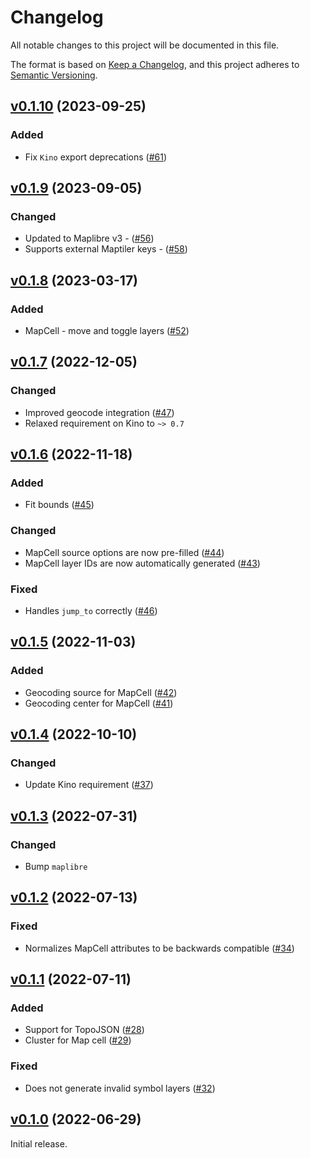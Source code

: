 # Changelog

All notable changes to this project will be documented in this file.

The format is based on [Keep a Changelog](https://keepachangelog.com/en/1.0.0/),
and this project adheres to [Semantic Versioning](https://semver.org/spec/v2.0.0.html).

## [v0.1.10](https://github.com/livebook-dev/kino_maplibre/tree/v0.1.10) (2023-09-25)

### Added

* Fix `Kino` export deprecations ([#61](https://github.com/livebook-dev/kino_maplibre/pull/61))

## [v0.1.9](https://github.com/livebook-dev/kino_maplibre/tree/v0.1.9) (2023-09-05)

### Changed

* Updated to Maplibre v3 - ([#56](https://github.com/livebook-dev/kino_maplibre/pull/56))
* Supports external Maptiler keys - ([#58](https://github.com/livebook-dev/kino_maplibre/pull/58))

## [v0.1.8](https://github.com/livebook-dev/kino_maplibre/tree/v0.1.8) (2023-03-17)

### Added

* MapCell - move and toggle layers ([#52](https://github.com/livebook-dev/kino_maplibre/pull/52))

## [v0.1.7](https://github.com/livebook-dev/kino_maplibre/tree/v0.1.7) (2022-12-05)

### Changed

* Improved geocode integration ([#47](https://github.com/livebook-dev/kino_maplibre/pull/47))
* Relaxed requirement on Kino to `~> 0.7`

## [v0.1.6](https://github.com/livebook-dev/kino_maplibre/tree/v0.1.6) (2022-11-18)

### Added

* Fit bounds ([#45](https://github.com/livebook-dev/kino_maplibre/pull/45))

### Changed

* MapCell source options are now pre-filled ([#44](https://github.com/livebook-dev/kino_maplibre/pull/44))
* MapCell layer IDs are now automatically generated ([#43](https://github.com/livebook-dev/kino_maplibre/pull/43))

### Fixed

* Handles `jump_to` correctly ([#46](https://github.com/livebook-dev/kino_maplibre/pull/46))

## [v0.1.5](https://github.com/livebook-dev/kino_maplibre/tree/v0.1.5) (2022-11-03)

### Added

* Geocoding source for MapCell ([#42](https://github.com/livebook-dev/kino_maplibre/pull/42))
* Geocoding center for MapCell ([#41](https://github.com/livebook-dev/kino_maplibre/pull/41))

## [v0.1.4](https://github.com/livebook-dev/kino_maplibre/tree/v0.1.4) (2022-10-10)

### Changed

* Update Kino requirement ([#37](https://github.com/livebook-dev/kino_maplibre/pull/37))

## [v0.1.3](https://github.com/livebook-dev/kino_maplibre/tree/v0.1.3) (2022-07-31)

### Changed

* Bump `maplibre`

## [v0.1.2](https://github.com/livebook-dev/kino_maplibre/tree/v0.1.2) (2022-07-13)

### Fixed

* Normalizes MapCell attributes to be backwards compatible ([#34](https://github.com/livebook-dev/kino_maplibre/pull/34))

## [v0.1.1](https://github.com/livebook-dev/kino_maplibre/tree/v0.1.1) (2022-07-11)

### Added

* Support for TopoJSON ([#28](https://github.com/livebook-dev/kino_maplibre/pull/28))
* Cluster for Map cell ([#29](https://github.com/livebook-dev/kino_maplibre/pull/29))

### Fixed

* Does not generate invalid symbol layers ([#32](https://github.com/livebook-dev/kino_maplibre/pull/32))

## [v0.1.0](https://github.com/livebook-dev/kino_maplibre/tree/v0.1.0) (2022-06-29)

Initial release.
